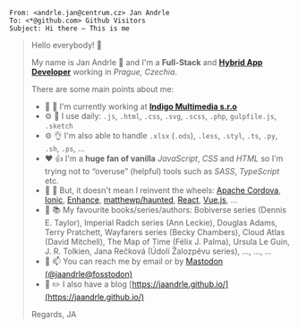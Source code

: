 ```
From: <andrle.jan@centrum.cz> Jan Andrle
To: <*@github.com> Github Visitors
Subject: Hi there – This is me
```
> Hello everybody! :wave:
> 
> My name is Jan Andrle :man: and I'm a **Full-Stack** and [**Hybrid App Developer**](https://ionicframework.com/resources/articles/what-is-hybrid-app-development) working in *Prague, Czechia*.
>
> There are some main points about me:
> - :office: :hammer: I'm currently working at [**Indigo Multimedia s.r.o**](https://github.com/IndigoMultimediaTeam)
> - :gear: :muscle: I use daily: `.js`, `.html`, `.css`, `.svg`, `.scss`, `.php`, `gulpfile.js`, `.sketch`
> - :gear: :ok_hand: I'm also able to handle `.xlsx` (`.ods`), `.less`, `.styl`, `.ts`, `.py`, `.sh`, `.ps`, …
> - :heart: :thumbsup: I'm a **huge fan of vanilla** *JavaScript*, *CSS* and *HTML* so I'm trying not to “overuse” (helpful) tools such as *SASS*, *TypeScript* etc.
> - :wrench: :hammer: But, it doesn't mean I reinvent the wheels: [Apache Cordova](https://cordova.apache.org/ "Mobile apps with HTML, CSS & JS | Target multiple platforms with one code base | Free and open source"), [Ionic](https://ionicframework.com/ "Cross-Platform Mobile App Development"), [Enhance](https://enhance.dev/docs/ "Enhance is a web standards-based HTML framework."), [matthewp/haunted](https://github.com/matthewp/haunted "React's Hooks API implemented for web components 👻"), [React](https://reactjs.org/ "A JavaScript library for building user interfaces"), [Vue.js](https://vuejs.org/ "The Progressive JavaScript Framework"), …
> - :book: :books: My favourite books/series/authors: Bobiverse series (Dennis E. Taylor), Imperial Radch series (Ann Leckie), Douglas Adams, Terry Pratchett, Wayfarers series (Becky Chambers), Cloud Atlas (David Mitchell), The Map of Time (Félix J. Palma), Ursula Le Guin, J. R. Tolkien, Jana Rečková (Údolí Žalozpěvu series), …, …, …
> - :speech_balloon: :mailbox: You can reach me by email or by [Mastodon (@jaandrle@fosstodon)](https://fosstodon.org/@jaandrle)
> - :pencil: :pencil2: I also have a blog [https://jaandrle.github.io/](https://jaandrle.github.io/)
>
> Regards,
> JA
